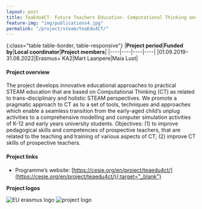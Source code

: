 ```yaml
---
layout: post
title: TeaEdu4CT- Future Teachers Education- Computational Thinking and STEAM 
feature-img: "img/publications4.jpg"
permalink: "/project/steam/teaEdu4CT/"
---
```


{:class="table table-border, table-responsive"}
|**Project period**|**Funded by**|**Local coordinator**|**Project members**|
|----|----|----|----|
|01.09.2019–31.08.2022|Erasmus+ KA2|Mart Laanpere|Maia Lust|

#### Project overview
The project develops innovative educational approaches to practical STEAM education that are based on Computational Thinking (CT) as related to trans-disciplinary and holistic STEAM perspectives. We promote a pragmatic approach to CT as to a set of tools, techniques and approaches which enable a seamless transition from the early-aged child’s unplug activities to a comprehensive modelling and computer simulation activities of K-12 and early years university students.
Objectives: (1) to improve pedagogical skills and competencies of prospective teachers, that are related to the teaching and training of various aspects of CT; (2) improve CT skills of prospective teachers. 

#### Project links
- Programme’s website: [https://cesie.org/en/project/teaedu4ct/](https://cesie.org/en/project/teaedu4ct/){:target="_blank"} 

**Project logos**
<div> 
    <img class="img-fluid-innews" src="{{ '/img/financier_logos/erasmus_K2.jpg' | prepend: site.baseurl }}" alt="EU erasmus logo">
    <img class="img-fluid-innews" src="{{ '/img/project_logos/TeaEdu4CT.jpg' | prepend: site.baseurl }}" alt="project logo">
</div>